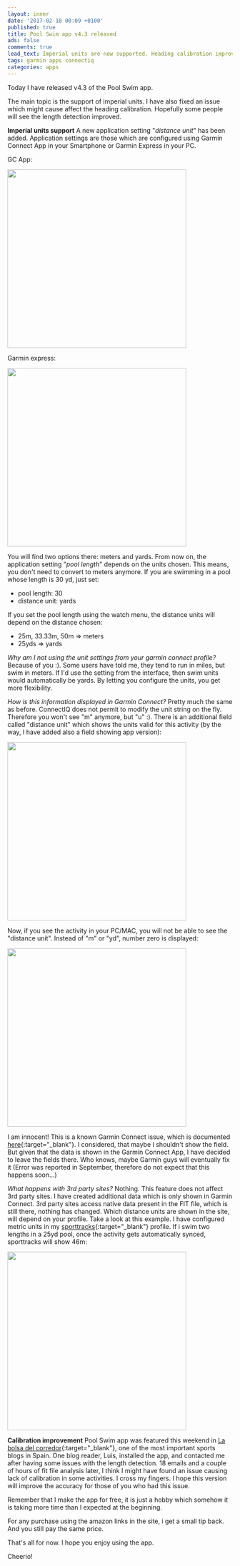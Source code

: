 ```yaml
---
layout: inner
date: '2017-02-10 00:09 +0100'
published: true
title: Pool Swim app v4.3 released
ads: false
comments: true
lead_text: Imperial units are now supported. Heading calibration improved.
tags: garmin apps connectiq
categories: apps
---
```

Today I have released v4.3 of the Pool Swim app. 

The main topic is the support of imperial units. I have also fixed an issue which might cause affect the heading calibration. Hopefully some people will see the length detection improved. 

**Imperial units support**
A new application setting "_distance unit_" has been added. Application settings are those which are configured using Garmin Connect App in your Smartphone or Garmin Express in your PC. 

GC App:

<img src="{{site.baseurl}}/images/garmin express.png" width="400">


Garmin express:

<img src="{{site.baseurl}}/images/Screenshot_2017-02-09-22-17-35.png" width="400">


You will find two options there: meters and yards. 
From now on, the application setting "_pool length_" depends on the units chosen. This means, you don't need to convert to meters anymore. If you are swimming in a pool whose length is 30 yd, just set:


- pool length: 30
- distance unit: yards

If you set the pool length using the watch menu, the distance units will depend on the distance chosen:


- 25m, 33.33m, 50m => meters
- 25yds => yards

_Why am I not using the unit settings from your garmin connect profile?_
Because of you :). Some users have told me, they tend to run in miles, but swim in meters. If I'd use the setting from the interface, then swim units would automatically be yards. By letting you configure the units, you get more flexibility. 

_How is this information displayed in Garmin Connect?_
Pretty much the same as before. ConnectIQ does not permit to modify the unit string on the fly. Therefore you won't see "m" anymore, but "u" :). 
There is an additional field called "distance unit" which shows the units valid for this activity (by the way, I have added also a field showing app version):

<img src="{{site.baseurl}}/images/Screenshot_2017-02-10-00-22-30.png" width="400">


Now, if you see the activity in your PC/MAC, you will not be able to see the "distance unit". Instead of "m" or "yd", number zero is displayed:

<img src="{{site.baseurl}}/images/imperial_GC.png" width="400">


I am innocent! This is a known Garmin Connect issue, which is documented [here](https://forums.garmin.com/showthread.php?362066-Fit-Contributor-output-string-to-Activity-Summary&highlight=setData+string){:target="_blank"}. 
I considered, that maybe I shouldn't show the field. But given that the data is shown in the Garmin Connect App, I have decided to leave the fields there. Who knows, maybe Garmin guys will eventually fix it (Error was reported in September, therefore do not expect that this happens soon...)

_What happens with 3rd party sites?_
Nothing. This feature does not affect 3rd party sites. I have created additional data which is only shown in Garmin Connect. 3rd party sites access native data present in the FIT file, which is still there, nothing has changed. 
Which distance units are shown in the site, will depend on your profile. 
Take a look at this example. I have configured metric units in my [sporttracks](https://www.sporttracks.mobi){:target="_blank"} profile. 
If i swim two lengths in a 25yd pool, once the activity gets automatically synced, sporttracks will show 46m:

<img src="{{site.baseurl}}/images/sporttracks.png" width="400">


**Calibration improvement**
Pool Swim app was featured this weekend in [La bolsa del corredor](http://www.sport.es/labolsadelcorredor/pool-swim-app-connect-iq-natacion-piscina-garmin-forerunner-230-235/){:target="_blank"}, one of the most important sports blogs in Spain. One blog reader, Luis, installed the app, and contacted me after having some issues with the length detection. 
18 emails and a couple of hours of fit file analysis later, I think I might have found an issue causing lack of calibration in some activities. I cross my fingers. I hope this version will improve the accuracy for those of you who had this issue. 

Remember that I make the app for free, it is just a hobby which somehow it is taking more time than I expected at the beginning. 

For any purchase using the amazon links in the site, i get a small tip back. And you still pay the same price. 

That's all for now. I hope you enjoy using the app. 

Cheerio!
